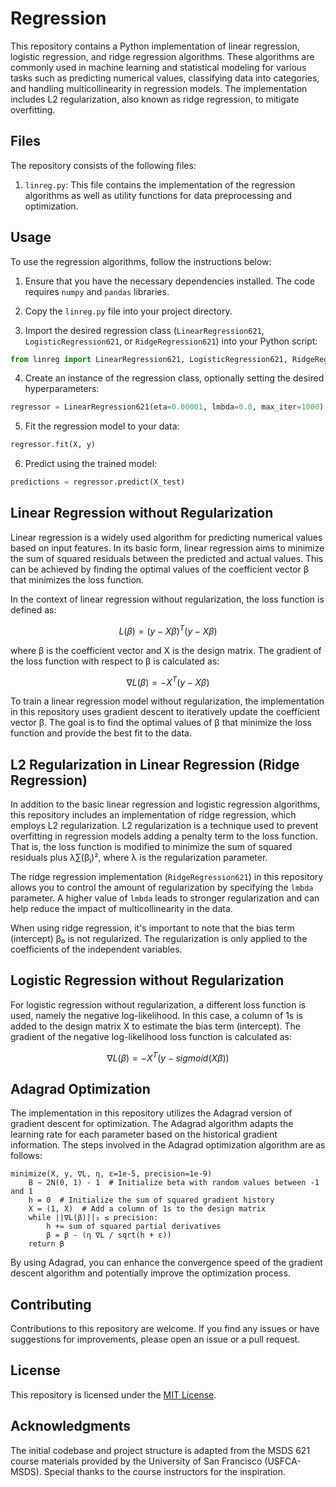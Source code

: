 # Regression
This repository contains a Python implementation of linear regression, logistic regression, and ridge regression algorithms. These algorithms are commonly used in machine learning and statistical modeling for various tasks such as predicting numerical values, classifying data into categories, and handling multicollinearity in regression models. The implementation includes L2 regularization, also known as ridge regression, to mitigate overfitting.

## Files

The repository consists of the following files:

1. `linreg.py`: This file contains the implementation of the regression algorithms as well as utility functions for data preprocessing and optimization.

## Usage

To use the regression algorithms, follow the instructions below:

1. Ensure that you have the necessary dependencies installed. The code requires `numpy` and `pandas` libraries.

2. Copy the `linreg.py` file into your project directory.

3. Import the desired regression class (`LinearRegression621`, `LogisticRegression621`, or `RidgeRegression621`) into your Python script:

```python
from linreg import LinearRegression621, LogisticRegression621, RidgeRegression621
```

4. Create an instance of the regression class, optionally setting the desired hyperparameters:

```python
regressor = LinearRegression621(eta=0.00001, lmbda=0.0, max_iter=1000)
```

5. Fit the regression model to your data:

```python
regressor.fit(X, y)
```

6. Predict using the trained model:

```python
predictions = regressor.predict(X_test)
```

## Linear Regression without Regularization
Linear regression is a widely used algorithm for predicting numerical values based on input features. In its basic form, linear regression aims to minimize the sum of squared residuals between the predicted and actual values. This can be achieved by finding the optimal values of the coefficient vector β that minimizes the loss function.

In the context of linear regression without regularization, the loss function is defined as:

```math
L(\beta) = (y - X\beta)^T(y - X\beta)
```

where β is the coefficient vector and X is the design matrix. The gradient of the loss function with respect to β is calculated as:

```math
\nabla L(\beta) = -X^T(y - X\beta)
```

To train a linear regression model without regularization, the implementation in this repository uses gradient descent to iteratively update the coefficient vector β. The goal is to find the optimal values of β that minimize the loss function and provide the best fit to the data.

## L2 Regularization in Linear Regression (Ridge Regression)

In addition to the basic linear regression and logistic regression algorithms, this repository includes an implementation of ridge regression, which employs L2 regularization. L2 regularization is a technique used to prevent overfitting in regression models adding a penalty term to the loss function. That is, the loss function is modified to minimize the sum of squared residuals plus λ∑(βⱼ)², where λ is the regularization parameter.

The ridge regression implementation (`RidgeRegression621`) in this repository allows you to control the amount of regularization by specifying the `lmbda` parameter. A higher value of `lmbda` leads to stronger regularization and can help reduce the impact of multicollinearity in the data.

When using ridge regression, it's important to note that the bias term (intercept) β₀ is not regularized. The regularization is only applied to the coefficients of the independent variables.

## Logistic Regression without Regularization

For logistic regression without regularization, a different loss function is used, namely the negative log-likelihood. In this case, a column of 1s is  added to the design matrix X to estimate the bias term (intercept). The gradient of the negative log-likelihood loss function is calculated as:

```math
\nabla L(\beta) = -X^T(y - sigmoid(X\beta))
```

## Adagrad Optimization

The implementation in this repository utilizes the Adagrad version of gradient descent for optimization. The Adagrad algorithm adapts the learning rate for each parameter based on the historical gradient information. The steps involved in the Adagrad optimization algorithm are as follows:

```
minimize(X, y, ∇L, η, ε=1e-5, precision=1e-9)
    B ∼ 2N(0, 1) - 1  # Initialize beta with random values between -1 and 1
    h = 0  # Initialize the sum of squared gradient history
    X = (1, X)  # Add a column of 1s to the design matrix
    while ||∇L(β)||₂ ≤ precision:
        h += sum of squared partial derivatives
        β = β - (η ∇L / sqrt(h + ε))
    return β
```

By using Adagrad, you can enhance the convergence speed of the gradient descent algorithm and potentially improve the optimization process.

## Contributing

Contributions to this repository are welcome. If you find any issues or have suggestions for improvements, please open an issue or a pull request.

## License

This repository is licensed under the [MIT License](LICENSE).

## Acknowledgments

The initial codebase and project structure is adapted from the MSDS 621 course materials provided by the University of San Francisco (USFCA-MSDS). Special thanks to the course instructors for the inspiration.
